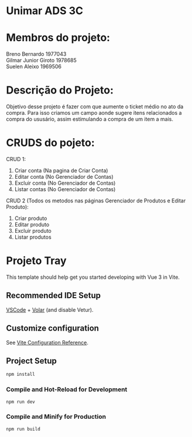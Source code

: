 # Unimar ADS 3C
# Membros do projeto:
Breno Bernardo 1977043 <br>
Gilmar Junior Giroto 1978685 <br>
Suelen Aleixo 1969506 <br>

# Descrição do Projeto:
Objetivo desse projeto é fazer com que aumente o ticket médio no ato da compra. Para isso criamos um campo aonde sugere itens relacionados a compra do ususário, assim estimulando a compra de um item a mais.


# CRUDS do pojeto:
 CRUD 1: 
   1) Criar conta (Na pagina de Criar Conta)
   2) Editar conta (No Gerenciador de Contas)
   3) Excluir conta (No Gerenciador de Contas)
   4) Listar contas (No Gerenciador de Contas)

 CRUD 2 (Todos os metodos nas páginas Gerenciador de Produtos e Editar Produto):
   1) Criar produto
   2) Editar produto
   3) Excluir produto
   4) Listar produtos

# Projeto Tray

This template should help get you started developing with Vue 3 in Vite.

## Recommended IDE Setup

[VSCode](https://code.visualstudio.com/) + [Volar](https://marketplace.visualstudio.com/items?itemName=Vue.volar) (and disable Vetur).

## Customize configuration

See [Vite Configuration Reference](https://vitejs.dev/config/).

## Project Setup

```sh
npm install
```

### Compile and Hot-Reload for Development

```sh
npm run dev
```

### Compile and Minify for Production

```sh
npm run build
```

